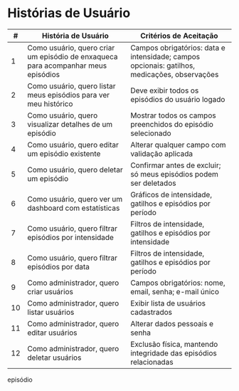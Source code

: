 # Histórias de Usuário

| #  | História de Usuário                                                               | Critérios de Aceitação                                                                       |
| -- | --------------------------------------------------------------------------------- | -------------------------------------------------------------------------------------------- |
| 1  | Como usuário, quero criar um episódio de enxaqueca para acompanhar meus episódios | Campos obrigatórios: data e intensidade; campos opcionais: gatilhos, medicações, observações |
| 2  | Como usuário, quero listar meus episódios para ver meu histórico                  | Deve exibir todos os episódios do usuário logado                                             |
| 3  | Como usuário, quero visualizar detalhes de um episódio                            | Mostrar todos os campos preenchidos do episódio selecionado                                  |
| 4  | Como usuário, quero editar um episódio existente                                  | Alterar qualquer campo com validação aplicada                                                |
| 5  | Como usuário, quero deletar um episódio                                           | Confirmar antes de excluir; só meus episódios podem ser deletados                            |
| 6  | Como usuário, quero ver um dashboard com estatísticas                             | Gráficos de intensidade, gatilhos e episódios por período                          |
| 7  | Como usuário, quero filtrar episódios por intensidade | Filtros de intensidade, gatilhos e episódios por intensidade                          |
| 8  | Como usuário, quero filtrar episódios por data | Filtros de intensidade, gatilhos e episódios por período                          |
| 9  | Como administrador, quero criar usuários                                          | Campos obrigatórios: nome, email, senha; e-mail único                                        |
| 10 | Como administrador, quero listar usuários                                         | Exibir lista de usuários cadastrados                                                         |
| 11 | Como administrador, quero editar usuários                                         | Alterar dados pessoais e senha                                                               |
| 12 | Como administrador, quero deletar usuários                                        | Exclusão física, mantendo integridade das episódios relacionadas                              |

episódio